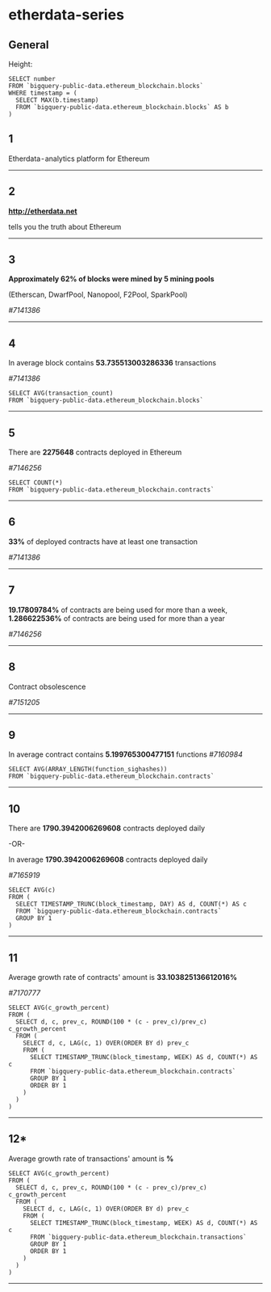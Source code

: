 # etherdata-series

## General
Height:
```
SELECT number
FROM `bigquery-public-data.ethereum_blockchain.blocks`
WHERE timestamp = (
  SELECT MAX(b.timestamp)
  FROM `bigquery-public-data.ethereum_blockchain.blocks` AS b
)
```

## 1
Etherdata - analytics platform for Ethereum

---
## 2
**http://etherdata.net**

tells you the truth about Ethereum

---
## 3
**Approximately 62% of blocks were mined by 5 mining pools**

(Etherscan, DwarfPool, Nanopool, F2Pool, SparkPool)

*#7141386*

---
## 4

In average block contains **53.735513003286336** transactions

*#7141386*

```
SELECT AVG(transaction_count)
FROM `bigquery-public-data.ethereum_blockchain.blocks`
```

---
## 5

There are **2275648** contracts deployed in Ethereum

*#7146256*

```
SELECT COUNT(*)
FROM `bigquery-public-data.ethereum_blockchain.contracts`
```

---
## 6

**33%** of deployed contracts have at least one transaction

*#7141386*

---
## 7

**19.17809784%** of contracts are being used for more than a week, **1.286622536%** of contracts are being used for more than a year

*#7146256*

---
## 8

Contract obsolescence

*#7151205*

---
## 9

In average contract contains **5.199765300477151** functions
*#7160984*

```
SELECT AVG(ARRAY_LENGTH(function_sighashes))
FROM `bigquery-public-data.ethereum_blockchain.contracts`
```

---
## 10

There are **1790.3942006269608** contracts deployed daily

-OR-

In average **1790.3942006269608** contracts deployed daily

*#7165919*

```
SELECT AVG(c)
FROM (
  SELECT TIMESTAMP_TRUNC(block_timestamp, DAY) AS d, COUNT(*) AS c
  FROM `bigquery-public-data.ethereum_blockchain.contracts`
  GROUP BY 1
)
```

---
## 11

Average growth rate of contracts' amount is **33.103825136612016%**

*#7170777*

```
SELECT AVG(c_growth_percent)
FROM (
  SELECT d, c, prev_c, ROUND(100 * (c - prev_c)/prev_c) c_growth_percent
  FROM (
    SELECT d, c, LAG(c, 1) OVER(ORDER BY d) prev_c
    FROM (
      SELECT TIMESTAMP_TRUNC(block_timestamp, WEEK) AS d, COUNT(*) AS c
      FROM `bigquery-public-data.ethereum_blockchain.contracts`
      GROUP BY 1
      ORDER BY 1
    )
  )
)
```

---
## 12*

Average growth rate of transactions' amount is **%**

```
SELECT AVG(c_growth_percent)
FROM (
  SELECT d, c, prev_c, ROUND(100 * (c - prev_c)/prev_c) c_growth_percent
  FROM (
    SELECT d, c, LAG(c, 1) OVER(ORDER BY d) prev_c
    FROM (
      SELECT TIMESTAMP_TRUNC(block_timestamp, WEEK) AS d, COUNT(*) AS c
      FROM `bigquery-public-data.ethereum_blockchain.transactions` 
      GROUP BY 1
      ORDER BY 1
    )
  )
)
```

---